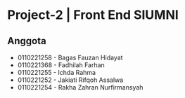 # Project-2 | Front End SIUMNI

## Anggota
* 0110221258 - Bagas Fauzan Hidayat
* 0110221368 - Fadhilah Farhan
* 0110221255 - Ichda Rahma
* 0110221252 - Jakiati Rifqoh Assalwa
* 0110221254 - Rakha Zahran Nurfirmansyah
